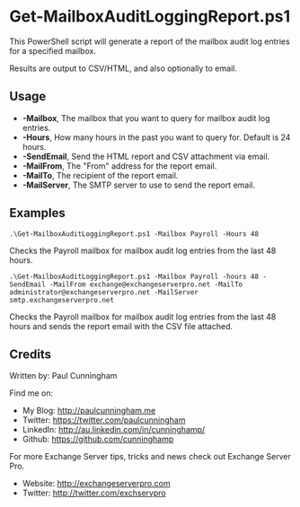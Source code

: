 # Get-MailboxAuditLoggingReport.ps1

This PowerShell script will generate a report of the mailbox audit log entries
for a specified mailbox.

Results are output to CSV/HTML, and also optionally to email.

## Usage

- **-Mailbox**, The mailbox that you want to query for mailbox audit log entries.
- **-Hours**, How many hours in the past you want to query for. Default is 24 hours.
- **-SendEmail**, Send the HTML report and CSV attachment via email.
- **-MailFrom**, The "From" address for the report email.
- **-MailTo**, The recipient of the report email.
- **-MailServer**, The SMTP server to use to send the report email.

## Examples
```
.\Get-MailboxAuditLoggingReport.ps1 -Mailbox Payroll -Hours 48
```

Checks the Payroll mailbox for mailbox audit log entries from the last 48 hours.

```
.\Get-MailboxAuditLoggingReport.ps1 -Mailbox Payroll -hours 48 -SendEmail -MailFrom exchange@exchangeserverpro.net -MailTo administrator@exchangeserverpro.net -MailServer smtp.exchangeserverpro.net
```

Checks the Payroll mailbox for mailbox audit log entries from the last 48 hours and sends the report email with the CSV file attached.

## Credits

Written by: Paul Cunningham

Find me on:

* My Blog:	http://paulcunningham.me
* Twitter:	https://twitter.com/paulcunningham
* LinkedIn:	http://au.linkedin.com/in/cunninghamp/
* Github:	https://github.com/cunninghamp

For more Exchange Server tips, tricks and news
check out Exchange Server Pro.

* Website:	http://exchangeserverpro.com
* Twitter:	http://twitter.com/exchservpro
